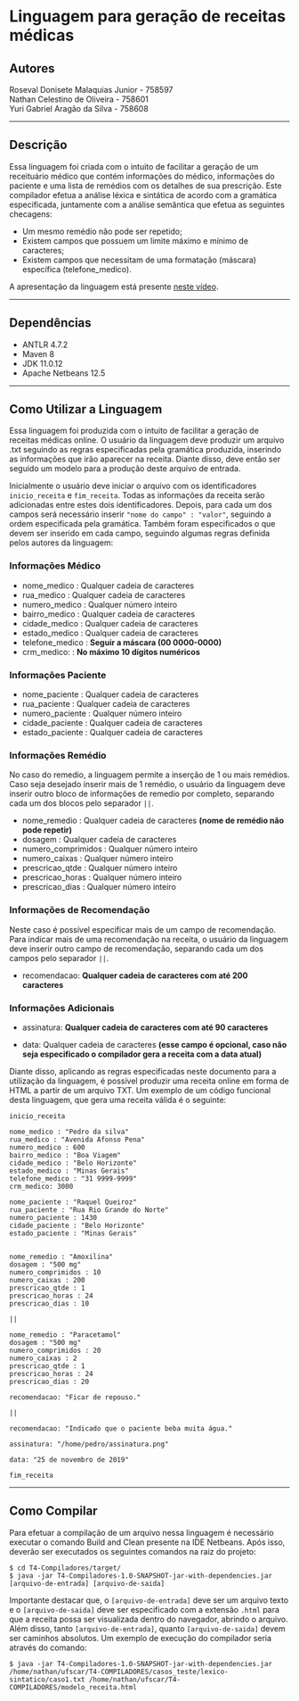 # Linguagem para geração de receitas médicas

## Autores
Roseval Donisete Malaquias Junior - 758597 </br>
Nathan Celestino de Oliveira - 758601 </br>
Yuri Gabriel Aragão da Silva - 758608

---
## Descrição
Essa linguagem foi criada com o intuito de facilitar a geração de um receituário médico que contém informações do médico,
informações do paciente e uma lista de remédios com os detalhes de sua prescrição.
Este compilador efetua a análise léxica e sintática de acordo com a gramática especificada, juntamente com a análise semântica
que efetua as seguintes checagens:

* Um mesmo remédio não pode ser repetido;
* Existem campos que possuem um limite máximo e mínimo de caracteres;
* Existem campos que necessitam de uma formatação (máscara) específica (telefone_medico).

A apresentação da linguagem está presente [neste vídeo](https://drive.google.com/file/d/1enju21nBgFlUNh3R0kUcxoDTNP8kJn2f/view?usp=sharing).

---
## Dependências

* ANTLR 4.7.2
* Maven 8
* JDK 11.0.12
* Apache Netbeans 12.5

---
## Como Utilizar a Linguagem

Essa linguagem foi produzida com o intuito de facilitar a geração de receitas médicas online. O usuário da linguagem deve produzir um arquivo .txt seguindo as regras especificadas pela gramática produzida, inserindo as informações que irão aparecer na receita. Diante disso, deve então ser seguido um modelo para a produção deste arquivo de entrada.

Inicialmente o usuário deve iniciar o arquivo com os identificadores ``inicio_receita`` e ``fim_receita``. Todas as informações da receita serão adicionadas entre estes dois identificadores. Depois, para cada um dos campos será necessário inserir ``"nome do campo" : "valor"``, seguindo a ordem especificada pela gramática. Também foram especificados o que devem ser inserido em cada campo, seguindo algumas regras definida pelos autores da linguagem:

### Informações Médico
- nome_medico : Qualquer cadeia de caracteres
- rua_medico : Qualquer cadeia de caracteres
- numero_medico : Qualquer número inteiro
- bairro_medico : Qualquer cadeia de caracteres
- cidade_medico : Qualquer cadeia de caracteres
- estado_medico : Qualquer cadeia de caracteres
- telefone_medico : **Seguir a máscara (00 0000-0000)**
- crm_medico: : **No máximo 10 dígitos numéricos**

### Informações Paciente
- nome_paciente : Qualquer cadeia de caracteres
- rua_paciente : Qualquer cadeia de caracteres
- numero_paciente : Qualquer número inteiro
- cidade_paciente : Qualquer cadeia de caracteres
- estado_paciente : Qualquer cadeia de caracteres

### Informações Remédio
No caso do remedio, a linguagem permite a inserção de 1 ou mais remédios. Caso seja desejado inserir mais de 1 remédio, o usuário da linguagem deve inserir outro bloco de informações de remedio por completo, separando cada um dos blocos pelo separador ``||``.

- nome_remedio : Qualquer cadeia de caracteres **(nome de remédio não pode repetir)**
- dosagem : Qualquer cadeia de caracteres
- numero_comprimidos : Qualquer número inteiro
- numero_caixas : Qualquer número inteiro
- prescricao_qtde : Qualquer número inteiro
- prescricao_horas : Qualquer número inteiro
- prescricao_dias : Qualquer número inteiro

### Informações de Recomendação
Neste caso é possível especificar mais de um campo de recomendação. Para indicar mais de uma recomendação na receita, o usuário da linguagem deve inserir outro campo de recomendação, separando cada um dos campos pelo separador ``||``.

- recomendacao: **Qualquer cadeia de caracteres com até 200 caracteres**

### Informações Adicionais
- assinatura: **Qualquer cadeia de caracteres com até 90 caracteres**

- data: Qualquer cadeia de caracteres **(esse campo é opcional, caso não seja especificado o compilador gera a receita com a data atual)**

Diante disso, aplicando as regras especificadas neste documento para a utilização da linguagem, é possível produzir uma receita online em forma de HTML a partir de um arquivo TXT. Um exemplo de um código funcional desta linguagem, que gera uma receita válida é o seguinte:

```
inicio_receita

nome_medico : "Pedro da silva"
rua_medico : "Avenida Afonso Pena"
numero_medico : 600
bairro_medico : "Boa Viagem"
cidade_medico : "Belo Horizonte"
estado_medico : "Minas Gerais"
telefone_medico : "31 9999-9999"
crm_medico: 3000

nome_paciente : "Raquel Queiroz"
rua_paciente : "Rua Rio Grande do Norte"
numero_paciente : 1430
cidade_paciente : "Belo Horizonte"
estado_paciente : "Minas Gerais"


nome_remedio : "Amoxilina"
dosagem : "500 mg"
numero_comprimidos : 10
numero_caixas : 200
prescricao_qtde : 1
prescricao_horas : 24
prescricao_dias : 10

||

nome_remedio : "Paracetamol"
dosagem : "500 mg"
numero_comprimidos : 20
numero_caixas : 2
prescricao_qtde : 1
prescricao_horas : 24
prescricao_dias : 20

recomendacao: "Ficar de repouso."

||

recomendacao: "Indicado que o paciente beba muita água."

assinatura: "/home/pedro/assinatura.png"

data: "25 de novembro de 2019"

fim_receita
```
---
## Como Compilar

Para efetuar a compilação de um arquivo nessa linguagem é necessário executar o comando Build and Clean presente na IDE Netbeans.
Após isso, deverão ser executados os seguintes comandos na raiz do projeto:
```
$ cd T4-Compiladores/target/
$ java -jar T4-Compiladores-1.0-SNAPSHOT-jar-with-dependencies.jar [arquivo-de-entrada] [arquivo-de-saida]
```

Importante destacar que, o ``[arquivo-de-entrada]`` deve ser um arquivo texto e o ``[arquivo-de-saida]`` deve ser especificado com a extensão ``.html`` para que a receita possa ser visualizada dentro do navegador, abrindo o arquivo. Além disso, tanto ``[arquivo-de-entrada]``, quanto ``[arquivo-de-saida]`` devem ser caminhos absolutos. Um exemplo de execução do compilador seria através do comando:

```
$ java -jar T4-Compiladores-1.0-SNAPSHOT-jar-with-dependencies.jar /home/nathan/ufscar/T4-COMPILADORES/casos_teste/lexico-sintatico/caso1.txt /home/nathan/ufscar/T4-COMPILADORES/modelo_receita.html
```
